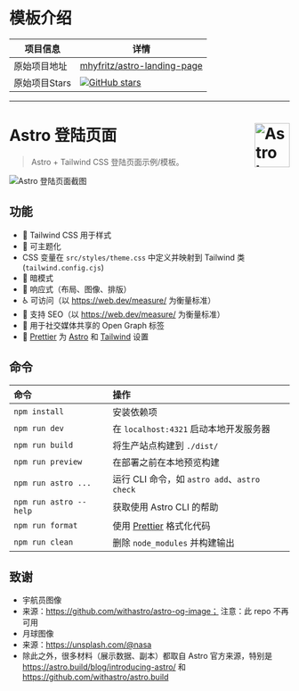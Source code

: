 # 模板介绍

| 项目信息       | 详情                                                                                  |
| -------------- | ------------------------------------------------------------------------------------- |
| 原始项目地址   | [ mhyfritz/astro-landing-page](https://github.com/mhyfritz/astro-landing-page)                                 |
| 原始项目Stars   | [![GitHub stars](https://img.shields.io/github/stars/mhyfritz/astro-landing-page?style=social)](https://github.com/mhyfritz/astro-landing-page/stargazers) |
 
---

# Astro 登陆页面 <picture><source media="(prefers-color-scheme: dark)" srcset="https://astro.build/assets/press/astro-icon-light.png"><source media="(prefers-color-scheme: light)" srcset="https://astro.build/assets/press/astro-icon-dark.png"><img align="right" valign="center" height="79" width="63" src="https://astro.build/assets/press/astro-icon-dark.png" alt="Astro logo" /></picture>

> Astro + Tailwind CSS 登陆页面示例/模板。


![Astro 登陆页面截图](screenshots.jpg)

## 功能

- 💨 Tailwind CSS 用于样式
- 🎨 可主题化
- CSS 变量在 `src/styles/theme.css` 中定义并映射到 Tailwind 类 (`tailwind.config.cjs`)
- 🌙 暗模式
- 📱 响应式（布局、图像、排版）
- ♿ 可访问（以 https://web.dev/measure/ 为衡量标准）
- 🔎 支持 SEO（以 https://web.dev/measure/ 为衡量标准）
- 🔗 用于社交媒体共享的 Open Graph 标签
- 💅 [Prettier](https://prettier.io/) 为 [Astro](https://github.com/withastro/prettier-plugin-astro) 和 [Tailwind](https://github.com/tailwindlabs/prettier-plugin-tailwindcss) 设置

## 命令

| 命令 | 操作 |
| :--------------------- | :------------------------------------------------ |
| `npm install` | 安装依赖项 |
| `npm run dev` | 在 `localhost:4321` 启动本地开发服务器 |
| `npm run build` | 将生产站点构建到 `./dist/` |
| `npm run preview` | 在部署之前在本地预览构建 |
| `npm run astro ...` | 运行 CLI 命令，如 `astro add`、`astro check` |
| `npm run astro --help` | 获取使用 Astro CLI 的帮助 |
| `npm run format` | 使用 [Prettier](https://prettier.io/) 格式化代码 |
| `npm run clean` | 删除 `node_modules` 并构建输出 |

## 致谢

- 宇航员图像
- 来源：https://github.com/withastro/astro-og-image； 注意：此 repo 不再可用
- 月球图像
- 来源：https://unsplash.com/@nasa
- 除此之外，很多材料（展示数据、副本）都取自 Astro 官方来源，特别是 https://astro.build/blog/introducing-astro/ 和 https://github.com/withastro/astro.build
